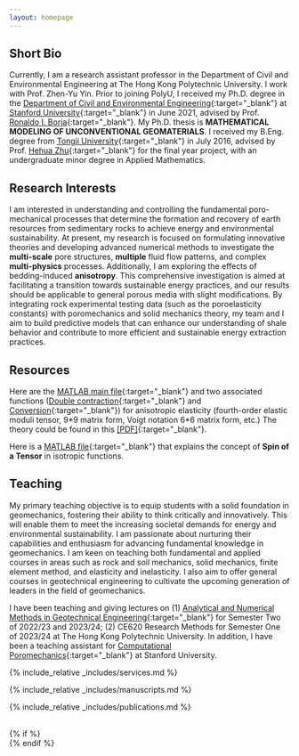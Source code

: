```yaml
---
layout: homepage
---
```


## Short Bio

Currently, I am a research assistant professor in the Department of Civil and Environmental Engineering at The Hong Kong Polytechnic University. I work with Prof. Zhen-Yu Yin. Prior to joining PolyU, I received my Ph.D. degree in the [Department of Civil and Environmental Engineering](https://cee.stanford.edu/){:target="_blank"} at [Stanford University](https://www.stanford.edu/){:target="_blank"} in June 2021, advised by Prof. [Ronaldo I. Borja](https://web.stanford.edu/~borja/){:target="_blank"}. My Ph.D. thesis is **MATHEMATICAL MODELING OF UNCONVENTIONAL GEOMATERIALS**. I received my B.Eng. degree from [Tongji University](https://www.tongji.edu.cn/){:target="_blank"} in July 2016, advised by Prof. [Hehua Zhu](https://ysg.ckcest.cn/html/details/8230/index.html){:target="_blank"} for the final year project, with an undergraduate minor degree in Applied Mathematics.

## Research Interests

I am interested in understanding and controlling the fundamental poro-mechanical processes that determine the formation and recovery of earth resources from sedimentary rocks to achieve energy and environmental sustainability. At present, my research is focused on formulating innovative theories and developing advanced numerical methods to investigate the **multi-scale** pore structures, **multiple** fluid flow patterns, and complex **multi-physics** processes. Additionally, I am exploring the effects of bedding-induced **anisotropy**. This comprehensive investigation is aimed at facilitating a transition towards sustainable energy practices, and our results should be applicable to general porous media with slight modifications. By integrating rock experimental testing data (such as the poroelasticity constants) with poromechanics and solid mechanics theory, my team and I aim to build predictive models that can enhance our understanding of shale behavior and contribute to more efficient and sustainable energy extraction practices.

## Resources

Here are the [MATLAB main file](../assets/files/anisotropic_elasticity.txt){:target="_blank"} and two associated functions ([Double contraction](../assets/files/double_dot.txt){:target="_blank"} and [Conversion](../assets/files/stiffness_to_mat6by6.txt){:target="_blank"}) for anisotropic elasticity (fourth-order elastic moduli tensor, 9\*9 matrix form, Voigt notation 6\*6 matrix form, etc.) The theory could be found in this [[PDF]](../assets/files/Shared_1.pdf){:target="_blank"}.


Here is a [MATLAB file](../assets/files/Isotropy_function.txt){:target="_blank"} that explains the concept of **Spin of a Tensor** in isotropic functions.


## Teaching

My primary teaching objective is to equip students with a solid foundation in geomechanics, fostering their ability to think critically and innovatively. This will enable them to meet the increasing societal demands for energy and environmental sustainability. I am passionate about nurturing their capabilities and enthusiasm for advancing fundamental knowledge in geomechanics. I am keen on teaching both fundamental and applied courses in areas such as rock and soil mechanics, solid mechanics, finite element method, and elasticity and inelasticity. I also aim to offer general courses in geotechnical engineering to cultivate the upcoming generation of leaders in the field of geomechanics.


I have been teaching and giving lectures on (1) [Analytical and Numerical Methods in Geotechnical Engineering](https://www.polyu.edu.hk/cee/docdrive/CSE583_as%20of%2020230818.pdf){:target="_blank"} for Semester Two of 2022/23 and 2023/24; (2) CE620 Research Methods for Semester One of 2023/24 at The Hong Kong Polytechnic University. In addition, I have been a teaching assistant for [Computational Poromechanics](https://web.stanford.edu/~borja/cour/cee294_syllabus.pdf){:target="_blank"} at Stanford University.


{% include_relative _includes/services.md %}

{% include_relative _includes/manuscripts.md %}

{% include_relative _includes/publications.md %}


<br>
{% if %}
<div pointer-events: none;">
<script type='text/javascript' id='clustrmaps' src='//cdn.clustrmaps.com/map_v2.js?cl=160c98&w=400&t=tt&d=Dpxdrc4AFLYPcA-vwWuwzCFnPW278vQEnjX3wtFIibY&co=ffffff&ct=000000&cmo=3acc3a&cmn=ff5353'></script>
</div>
{% endif %}
